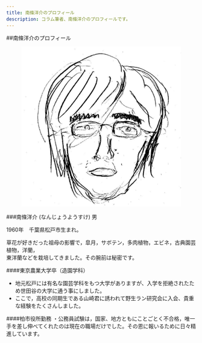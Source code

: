 ```yaml
---
title: 南條洋介のプロフィール
description: コラム筆者、南條洋介のプロフィールです。
---
```

<link rel="stylesheet" href="assets/stylesheets/authors.css" />

##南條洋介のプロフィール

<figure class="author-img">
  <img src="assets/images/author_nanjo_yosuke.jpg" alt="南条洋介">
</figure>

###南條洋介 (なんじょうようすけ) 男

1960年　千葉県松戸市生まれ。

草花が好きだった祖母の影響で，皐月，サボテン，多肉植物，エビネ，古典園芸植物，洋蘭，<br>
東洋蘭などを栽培してきました。その腕前は秘密です。

####東京農業大学卒（造園学科）

* 地元松戸には有名な園芸学科をもつ大学がありますが、入学を拒絶されたため世田谷の大学に通う事にしました。
* ここで，高校の同期生である山崎君に誘われて野生ラン研究会に入会、貴重な経験をたくさんしました。

####柏市役所勤務
・公務員試験は，国家、地方ともにことごとく不合格，唯一手を差し伸べてくれたのは現在の職場だけでした。その恩に報いるために日々精進しています。
